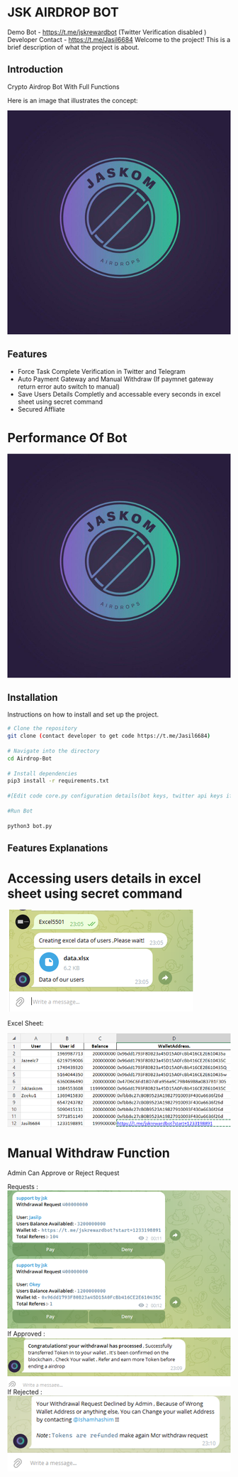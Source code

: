 # JSK AIRDROP BOT
Demo Bot - https://t.me/jskrewardbot (Twitter Verification disabled )
Developer Contact - https://t.me/Jasil6684
Welcome to the project! This is a brief description of what the project is about.

## Introduction

Crypto Airdrop Bot With Full Functions

Here is an image that illustrates the concept:

![Airdrop Bot](https://github.com/Jasil123/AIRDROP-BOT/blob/main/project%20pics/photo_2024-06-07_19-31-01.jpg)

## Features

- Force Task Complete Verification in Twitter and Telegram
- Auto Payment Gateway and Manual Withdraw (If paymnet gateway return error auto switch to manual)
- Save Users Details Completly and accessable every seconds in excel sheet using secret command
- Secured Affliate

# Performance Of Bot 

![Airdrop Bot](https://github.com/Jasil123/AIRDROP-BOT/blob/main/project%20pics/photo_2024-06-07_19-31-01.jpg)

## Installation

Instructions on how to install and set up the project.

```bash
# Clone the repository
git clone (contact developer to get code https://t.me/Jasil6684)

# Navigate into the directory
cd Airdrop-Bot

# Install dependencies
pip3 install -r requirements.txt

#[Edit code core.py configuration details(bot keys, twitter api keys if required force verification for  twitter)]

#Run Bot

python3 bot.py

```
## Features Explanations

# Accessing users details in excel sheet using secret command  

![Airdrop Bot](https://github.com/Jasil123/AIRDROP-BOT/blob/main/project%20pics/Screenshot%202024-06-13%20230535.png)


Excel Sheet:

![Airdrop Bot](https://github.com/Jasil123/AIRDROP-BOT/blob/main/project%20pics/Screenshot%202024-06-13%20230651.png)


# Manual Withdraw Function
Admin Can Approve or Reject Request

Requests :
![Airdrop Bot](https://github.com/Jasil123/AIRDROP-BOT/blob/main/project%20pics/Screenshot%202024-06-13%20230935.png)
If Approved :
![Airdrop Bot](https://github.com/Jasil123/AIRDROP-BOT/blob/main/project%20pics/Screenshot%202024-06-13%20231006.png)
If Rejected :
![Airdrop Bot](https://github.com/Jasil123/AIRDROP-BOT/blob/main/project%20pics/Screenshot%202024-06-13%20231115.png)









